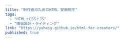 ```yaml
---
title: "制作者のためのHTML 安田祐平"
tags:
  - "HTML＋CSS＋JS"
  - "情報設計・ライティング"
link: "https://yuheiy.github.io/html-for-creators/"
published: true
---
```

